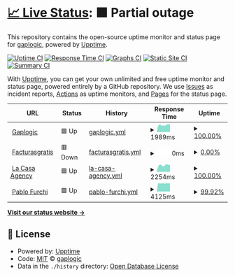 # [📈 Live Status](https://gaplogic.github.io/gaplogic.com): <!--live status--> **🟧 Partial outage**

This repository contains the open-source uptime monitor and status page for [gaplogic](https://gaplogic.github.io/gaplogic.com), powered by [Upptime](https://github.com/upptime/upptime).

[![Uptime CI](https://github.com/gaplogic/gaplogic.com/workflows/Uptime%20CI/badge.svg)](https://github.com/gaplogic/gaplogic.com/actions?query=workflow%3A%22Uptime+CI%22)
[![Response Time CI](https://github.com/gaplogic/gaplogic.com/workflows/Response%20Time%20CI/badge.svg)](https://github.com/gaplogic/gaplogic.com/actions?query=workflow%3A%22Response+Time+CI%22)
[![Graphs CI](https://github.com/gaplogic/gaplogic.com/workflows/Graphs%20CI/badge.svg)](https://github.com/gaplogic/gaplogic.com/actions?query=workflow%3A%22Graphs+CI%22)
[![Static Site CI](https://github.com/gaplogic/gaplogic.com/workflows/Static%20Site%20CI/badge.svg)](https://github.com/gaplogic/gaplogic.com/actions?query=workflow%3A%22Static+Site+CI%22)
[![Summary CI](https://github.com/gaplogic/gaplogic.com/workflows/Summary%20CI/badge.svg)](https://github.com/gaplogic/gaplogic.com/actions?query=workflow%3A%22Summary+CI%22)

With [Upptime](https://upptime.js.org), you can get your own unlimited and free uptime monitor and status page, powered entirely by a GitHub repository. We use [Issues](https://github.com/gaplogic/gaplogic.com/issues) as incident reports, [Actions](https://github.com/gaplogic/gaplogic.com/actions) as uptime monitors, and [Pages](https://gaplogic.github.io/gaplogic.com) for the status page.

<!--start: status pages-->
<!-- This summary is generated by Upptime (https://github.com/upptime/upptime) -->
<!-- Do not edit this manually, your changes will be overwritten -->
<!-- prettier-ignore -->
| URL | Status | History | Response Time | Uptime |
| --- | ------ | ------- | ------------- | ------ |
| <img alt="" src="https://icons.duckduckgo.com/ip3/www.gaplogic.com.ico" height="13"> [Gaplogic](https://www.gaplogic.com) | 🟩 Up | [gaplogic.yml](https://github.com/gaplogic/gaplogic.com/commits/HEAD/history/gaplogic.yml) | <details><summary><img alt="Response time graph" src="./graphs/gaplogic/response-time-week.png" height="20"> 1989ms</summary><br><a href="https://gaplogic.github.io/gaplogic.com/history/gaplogic"><img alt="Response time 2733" src="https://img.shields.io/endpoint?url=https%3A%2F%2Fraw.githubusercontent.com%2Fgaplogic%2Fgaplogic.com%2FHEAD%2Fapi%2Fgaplogic%2Fresponse-time.json"></a><br><a href="https://gaplogic.github.io/gaplogic.com/history/gaplogic"><img alt="24-hour response time 2242" src="https://img.shields.io/endpoint?url=https%3A%2F%2Fraw.githubusercontent.com%2Fgaplogic%2Fgaplogic.com%2FHEAD%2Fapi%2Fgaplogic%2Fresponse-time-day.json"></a><br><a href="https://gaplogic.github.io/gaplogic.com/history/gaplogic"><img alt="7-day response time 1989" src="https://img.shields.io/endpoint?url=https%3A%2F%2Fraw.githubusercontent.com%2Fgaplogic%2Fgaplogic.com%2FHEAD%2Fapi%2Fgaplogic%2Fresponse-time-week.json"></a><br><a href="https://gaplogic.github.io/gaplogic.com/history/gaplogic"><img alt="30-day response time 2443" src="https://img.shields.io/endpoint?url=https%3A%2F%2Fraw.githubusercontent.com%2Fgaplogic%2Fgaplogic.com%2FHEAD%2Fapi%2Fgaplogic%2Fresponse-time-month.json"></a><br><a href="https://gaplogic.github.io/gaplogic.com/history/gaplogic"><img alt="1-year response time 2454" src="https://img.shields.io/endpoint?url=https%3A%2F%2Fraw.githubusercontent.com%2Fgaplogic%2Fgaplogic.com%2FHEAD%2Fapi%2Fgaplogic%2Fresponse-time-year.json"></a></details> | <details><summary><a href="https://gaplogic.github.io/gaplogic.com/history/gaplogic">100.00%</a></summary><a href="https://gaplogic.github.io/gaplogic.com/history/gaplogic"><img alt="All-time uptime 99.85%" src="https://img.shields.io/endpoint?url=https%3A%2F%2Fraw.githubusercontent.com%2Fgaplogic%2Fgaplogic.com%2FHEAD%2Fapi%2Fgaplogic%2Fuptime.json"></a><br><a href="https://gaplogic.github.io/gaplogic.com/history/gaplogic"><img alt="24-hour uptime 100.00%" src="https://img.shields.io/endpoint?url=https%3A%2F%2Fraw.githubusercontent.com%2Fgaplogic%2Fgaplogic.com%2FHEAD%2Fapi%2Fgaplogic%2Fuptime-day.json"></a><br><a href="https://gaplogic.github.io/gaplogic.com/history/gaplogic"><img alt="7-day uptime 100.00%" src="https://img.shields.io/endpoint?url=https%3A%2F%2Fraw.githubusercontent.com%2Fgaplogic%2Fgaplogic.com%2FHEAD%2Fapi%2Fgaplogic%2Fuptime-week.json"></a><br><a href="https://gaplogic.github.io/gaplogic.com/history/gaplogic"><img alt="30-day uptime 99.88%" src="https://img.shields.io/endpoint?url=https%3A%2F%2Fraw.githubusercontent.com%2Fgaplogic%2Fgaplogic.com%2FHEAD%2Fapi%2Fgaplogic%2Fuptime-month.json"></a><br><a href="https://gaplogic.github.io/gaplogic.com/history/gaplogic"><img alt="1-year uptime 99.90%" src="https://img.shields.io/endpoint?url=https%3A%2F%2Fraw.githubusercontent.com%2Fgaplogic%2Fgaplogic.com%2FHEAD%2Fapi%2Fgaplogic%2Fuptime-year.json"></a></details>
| <img alt="" src="https://icons.duckduckgo.com/ip3/www.facturasgratis.ml.ico" height="13"> [Facturasgratis](https://www.facturasgratis.ml) | 🟥 Down | [facturasgratis.yml](https://github.com/gaplogic/gaplogic.com/commits/HEAD/history/facturasgratis.yml) | <details><summary><img alt="Response time graph" src="./graphs/facturasgratis/response-time-week.png" height="20"> 0ms</summary><br><a href="https://gaplogic.github.io/gaplogic.com/history/facturasgratis"><img alt="Response time 1583" src="https://img.shields.io/endpoint?url=https%3A%2F%2Fraw.githubusercontent.com%2Fgaplogic%2Fgaplogic.com%2FHEAD%2Fapi%2Ffacturasgratis%2Fresponse-time.json"></a><br><a href="https://gaplogic.github.io/gaplogic.com/history/facturasgratis"><img alt="24-hour response time 0" src="https://img.shields.io/endpoint?url=https%3A%2F%2Fraw.githubusercontent.com%2Fgaplogic%2Fgaplogic.com%2FHEAD%2Fapi%2Ffacturasgratis%2Fresponse-time-day.json"></a><br><a href="https://gaplogic.github.io/gaplogic.com/history/facturasgratis"><img alt="7-day response time 0" src="https://img.shields.io/endpoint?url=https%3A%2F%2Fraw.githubusercontent.com%2Fgaplogic%2Fgaplogic.com%2FHEAD%2Fapi%2Ffacturasgratis%2Fresponse-time-week.json"></a><br><a href="https://gaplogic.github.io/gaplogic.com/history/facturasgratis"><img alt="30-day response time 0" src="https://img.shields.io/endpoint?url=https%3A%2F%2Fraw.githubusercontent.com%2Fgaplogic%2Fgaplogic.com%2FHEAD%2Fapi%2Ffacturasgratis%2Fresponse-time-month.json"></a><br><a href="https://gaplogic.github.io/gaplogic.com/history/facturasgratis"><img alt="1-year response time 1650" src="https://img.shields.io/endpoint?url=https%3A%2F%2Fraw.githubusercontent.com%2Fgaplogic%2Fgaplogic.com%2FHEAD%2Fapi%2Ffacturasgratis%2Fresponse-time-year.json"></a></details> | <details><summary><a href="https://gaplogic.github.io/gaplogic.com/history/facturasgratis">0.00%</a></summary><a href="https://gaplogic.github.io/gaplogic.com/history/facturasgratis"><img alt="All-time uptime 55.02%" src="https://img.shields.io/endpoint?url=https%3A%2F%2Fraw.githubusercontent.com%2Fgaplogic%2Fgaplogic.com%2FHEAD%2Fapi%2Ffacturasgratis%2Fuptime.json"></a><br><a href="https://gaplogic.github.io/gaplogic.com/history/facturasgratis"><img alt="24-hour uptime 0.00%" src="https://img.shields.io/endpoint?url=https%3A%2F%2Fraw.githubusercontent.com%2Fgaplogic%2Fgaplogic.com%2FHEAD%2Fapi%2Ffacturasgratis%2Fuptime-day.json"></a><br><a href="https://gaplogic.github.io/gaplogic.com/history/facturasgratis"><img alt="7-day uptime 0.00%" src="https://img.shields.io/endpoint?url=https%3A%2F%2Fraw.githubusercontent.com%2Fgaplogic%2Fgaplogic.com%2FHEAD%2Fapi%2Ffacturasgratis%2Fuptime-week.json"></a><br><a href="https://gaplogic.github.io/gaplogic.com/history/facturasgratis"><img alt="30-day uptime 0.00%" src="https://img.shields.io/endpoint?url=https%3A%2F%2Fraw.githubusercontent.com%2Fgaplogic%2Fgaplogic.com%2FHEAD%2Fapi%2Ffacturasgratis%2Fuptime-month.json"></a><br><a href="https://gaplogic.github.io/gaplogic.com/history/facturasgratis"><img alt="1-year uptime 10.27%" src="https://img.shields.io/endpoint?url=https%3A%2F%2Fraw.githubusercontent.com%2Fgaplogic%2Fgaplogic.com%2FHEAD%2Fapi%2Ffacturasgratis%2Fuptime-year.json"></a></details>
| <img alt="" src="https://icons.duckduckgo.com/ip3/www.lacasa.net.ico" height="13"> [La Casa Agency](https://www.lacasa.net/) | 🟩 Up | [la-casa-agency.yml](https://github.com/gaplogic/gaplogic.com/commits/HEAD/history/la-casa-agency.yml) | <details><summary><img alt="Response time graph" src="./graphs/la-casa-agency/response-time-week.png" height="20"> 2254ms</summary><br><a href="https://gaplogic.github.io/gaplogic.com/history/la-casa-agency"><img alt="Response time 2446" src="https://img.shields.io/endpoint?url=https%3A%2F%2Fraw.githubusercontent.com%2Fgaplogic%2Fgaplogic.com%2FHEAD%2Fapi%2Fla-casa-agency%2Fresponse-time.json"></a><br><a href="https://gaplogic.github.io/gaplogic.com/history/la-casa-agency"><img alt="24-hour response time 2376" src="https://img.shields.io/endpoint?url=https%3A%2F%2Fraw.githubusercontent.com%2Fgaplogic%2Fgaplogic.com%2FHEAD%2Fapi%2Fla-casa-agency%2Fresponse-time-day.json"></a><br><a href="https://gaplogic.github.io/gaplogic.com/history/la-casa-agency"><img alt="7-day response time 2254" src="https://img.shields.io/endpoint?url=https%3A%2F%2Fraw.githubusercontent.com%2Fgaplogic%2Fgaplogic.com%2FHEAD%2Fapi%2Fla-casa-agency%2Fresponse-time-week.json"></a><br><a href="https://gaplogic.github.io/gaplogic.com/history/la-casa-agency"><img alt="30-day response time 2063" src="https://img.shields.io/endpoint?url=https%3A%2F%2Fraw.githubusercontent.com%2Fgaplogic%2Fgaplogic.com%2FHEAD%2Fapi%2Fla-casa-agency%2Fresponse-time-month.json"></a><br><a href="https://gaplogic.github.io/gaplogic.com/history/la-casa-agency"><img alt="1-year response time 2422" src="https://img.shields.io/endpoint?url=https%3A%2F%2Fraw.githubusercontent.com%2Fgaplogic%2Fgaplogic.com%2FHEAD%2Fapi%2Fla-casa-agency%2Fresponse-time-year.json"></a></details> | <details><summary><a href="https://gaplogic.github.io/gaplogic.com/history/la-casa-agency">100.00%</a></summary><a href="https://gaplogic.github.io/gaplogic.com/history/la-casa-agency"><img alt="All-time uptime 99.99%" src="https://img.shields.io/endpoint?url=https%3A%2F%2Fraw.githubusercontent.com%2Fgaplogic%2Fgaplogic.com%2FHEAD%2Fapi%2Fla-casa-agency%2Fuptime.json"></a><br><a href="https://gaplogic.github.io/gaplogic.com/history/la-casa-agency"><img alt="24-hour uptime 100.00%" src="https://img.shields.io/endpoint?url=https%3A%2F%2Fraw.githubusercontent.com%2Fgaplogic%2Fgaplogic.com%2FHEAD%2Fapi%2Fla-casa-agency%2Fuptime-day.json"></a><br><a href="https://gaplogic.github.io/gaplogic.com/history/la-casa-agency"><img alt="7-day uptime 100.00%" src="https://img.shields.io/endpoint?url=https%3A%2F%2Fraw.githubusercontent.com%2Fgaplogic%2Fgaplogic.com%2FHEAD%2Fapi%2Fla-casa-agency%2Fuptime-week.json"></a><br><a href="https://gaplogic.github.io/gaplogic.com/history/la-casa-agency"><img alt="30-day uptime 100.00%" src="https://img.shields.io/endpoint?url=https%3A%2F%2Fraw.githubusercontent.com%2Fgaplogic%2Fgaplogic.com%2FHEAD%2Fapi%2Fla-casa-agency%2Fuptime-month.json"></a><br><a href="https://gaplogic.github.io/gaplogic.com/history/la-casa-agency"><img alt="1-year uptime 99.99%" src="https://img.shields.io/endpoint?url=https%3A%2F%2Fraw.githubusercontent.com%2Fgaplogic%2Fgaplogic.com%2FHEAD%2Fapi%2Fla-casa-agency%2Fuptime-year.json"></a></details>
| <img alt="" src="https://icons.duckduckgo.com/ip3/pablofurchi.com.ico" height="13"> [Pablo Furchi](http://pablofurchi.com/) | 🟩 Up | [pablo-furchi.yml](https://github.com/gaplogic/gaplogic.com/commits/HEAD/history/pablo-furchi.yml) | <details><summary><img alt="Response time graph" src="./graphs/pablo-furchi/response-time-week.png" height="20"> 4125ms</summary><br><a href="https://gaplogic.github.io/gaplogic.com/history/pablo-furchi"><img alt="Response time 3309" src="https://img.shields.io/endpoint?url=https%3A%2F%2Fraw.githubusercontent.com%2Fgaplogic%2Fgaplogic.com%2FHEAD%2Fapi%2Fpablo-furchi%2Fresponse-time.json"></a><br><a href="https://gaplogic.github.io/gaplogic.com/history/pablo-furchi"><img alt="24-hour response time 4116" src="https://img.shields.io/endpoint?url=https%3A%2F%2Fraw.githubusercontent.com%2Fgaplogic%2Fgaplogic.com%2FHEAD%2Fapi%2Fpablo-furchi%2Fresponse-time-day.json"></a><br><a href="https://gaplogic.github.io/gaplogic.com/history/pablo-furchi"><img alt="7-day response time 4125" src="https://img.shields.io/endpoint?url=https%3A%2F%2Fraw.githubusercontent.com%2Fgaplogic%2Fgaplogic.com%2FHEAD%2Fapi%2Fpablo-furchi%2Fresponse-time-week.json"></a><br><a href="https://gaplogic.github.io/gaplogic.com/history/pablo-furchi"><img alt="30-day response time 3439" src="https://img.shields.io/endpoint?url=https%3A%2F%2Fraw.githubusercontent.com%2Fgaplogic%2Fgaplogic.com%2FHEAD%2Fapi%2Fpablo-furchi%2Fresponse-time-month.json"></a><br><a href="https://gaplogic.github.io/gaplogic.com/history/pablo-furchi"><img alt="1-year response time 3233" src="https://img.shields.io/endpoint?url=https%3A%2F%2Fraw.githubusercontent.com%2Fgaplogic%2Fgaplogic.com%2FHEAD%2Fapi%2Fpablo-furchi%2Fresponse-time-year.json"></a></details> | <details><summary><a href="https://gaplogic.github.io/gaplogic.com/history/pablo-furchi">99.92%</a></summary><a href="https://gaplogic.github.io/gaplogic.com/history/pablo-furchi"><img alt="All-time uptime 72.71%" src="https://img.shields.io/endpoint?url=https%3A%2F%2Fraw.githubusercontent.com%2Fgaplogic%2Fgaplogic.com%2FHEAD%2Fapi%2Fpablo-furchi%2Fuptime.json"></a><br><a href="https://gaplogic.github.io/gaplogic.com/history/pablo-furchi"><img alt="24-hour uptime 99.42%" src="https://img.shields.io/endpoint?url=https%3A%2F%2Fraw.githubusercontent.com%2Fgaplogic%2Fgaplogic.com%2FHEAD%2Fapi%2Fpablo-furchi%2Fuptime-day.json"></a><br><a href="https://gaplogic.github.io/gaplogic.com/history/pablo-furchi"><img alt="7-day uptime 99.92%" src="https://img.shields.io/endpoint?url=https%3A%2F%2Fraw.githubusercontent.com%2Fgaplogic%2Fgaplogic.com%2FHEAD%2Fapi%2Fpablo-furchi%2Fuptime-week.json"></a><br><a href="https://gaplogic.github.io/gaplogic.com/history/pablo-furchi"><img alt="30-day uptime 99.83%" src="https://img.shields.io/endpoint?url=https%3A%2F%2Fraw.githubusercontent.com%2Fgaplogic%2Fgaplogic.com%2FHEAD%2Fapi%2Fpablo-furchi%2Fuptime-month.json"></a><br><a href="https://gaplogic.github.io/gaplogic.com/history/pablo-furchi"><img alt="1-year uptime 49.99%" src="https://img.shields.io/endpoint?url=https%3A%2F%2Fraw.githubusercontent.com%2Fgaplogic%2Fgaplogic.com%2FHEAD%2Fapi%2Fpablo-furchi%2Fuptime-year.json"></a></details>

<!--end: status pages-->

[**Visit our status website →**](https://gaplogic.github.io/gaplogic.com)

## 📄 License

- Powered by: [Upptime](https://github.com/upptime/upptime)
- Code: [MIT](./LICENSE) © [gaplogic](https://gaplogic.github.io/gaplogic.com)
- Data in the `./history` directory: [Open Database License](https://opendatacommons.org/licenses/odbl/1-0/)
